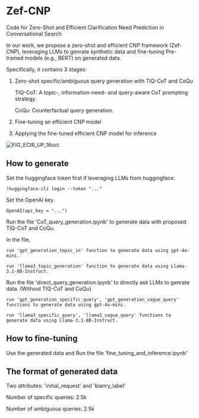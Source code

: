 # Zef-CNP

Code for Zero-Shot and Efficient Clarification Need Prediction in Conversational Search

In our work, we propose a zero-shot and efficient CNP framework (Zef-CNP), leveraging LLMs to genrate synthetic data and fine-tuning Pre-trained models (e.g., BERT) on generated data. 

Specifically, it contains 3 stages:

1. Zero-shot specific/ambiguous query generation with TIQ-CoT and CoQu
   
   TIQ-CoT: A topic-, information-need- and query-aware CoT prompting strategy.

   CoQu: Counterfactual query generation.
  
2. Fine-tuning an efficient CNP model
   
3. Applying the fine-tuned efficient CNP model for inference

![FIG_ECIR_UP_16oct](https://github.com/user-attachments/assets/0224e428-d863-4561-9b8c-5ad87cb8f47c)

## How to generate
Set the huggingface token first if leveraging LLMs from huggingface.
```
!huggingface-cli login --token "..."
```
Set the OpenAI key.
```
OpenAI(api_key = "...")
```
Run the file 'CoT_query_generation.ipynb' to generate data with proposed TIQ-CoT and CoQu.

In the file, 

    run 'gpt_generation_topic_in' function to generate data using gpt-4o-mini.

    run 'llama3_topic_generation' function to generate data using Llama-3.1-8B-Instruct.

Run the file 'direct_query_generation.ipynb' to directly ask LLMs to genrate data. (Without TIQ-CoT and CoQu)

    run 'gpt_generation_specific_query', 'gpt_generation_vague_query' functions to generate data using gpt-4o-mini.

    run 'llama3_specific_query', 'llama3_vague_query' functions to generate data using Llama-3.1-8B-Instruct.


## How to fine-tuning

Use the generated data and Run the file 'fine_tuning_and_inference.ipynb'

## The format of generated data

Two attributes: 'initial_request' and 'bianry_label'

Number of specific queries: 2.5k

Number of ambiguous queries: 2.5k

